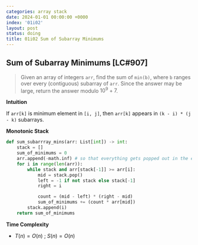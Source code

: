 ```yaml
---
categories: array stack
date: 2024-01-01 00:00:00 +0000
index: '01i02'
layout: post
status: doing
title: 01i02 Sum of Subarray Minimums
---
```


## Sum of Subarray Minimums [LC#907]
> Given an array of integers `arr`, find the sum of `min(b)`, where `b` ranges over every (contiguous) subarray of `arr`. Since the answer may be large, return the answer modulo $10^9 + 7$.

**Intuition**

If `arr[k]` is minimum element in `[i, j]`, then `arr[k]` appears in `(k - i) * (j - k)` subarrays. 

**Monotonic Stack**
```python
def sum_subarrray_mins(arr: List[int]) -> int:
    stack = []
    sum_of_minimums = 0
    arr.append(-math.inf) # so that everything gets popped out in the end
    for i in range(len(arr)):
        while stack and arr[stack[-1]] >= arr[i]:
            mid = stack.pop()
            left = -1 if not stack else stack[-1]
            right = i

            count = (mid - left) * (right - mid)
            sum_of_minimums += (count * arr[mid])
        stack.append(i)
    return sum_of_minimums
```
**Time Complexity**
- $T(n) = O(n)$ ; $S(n) = O(n)$